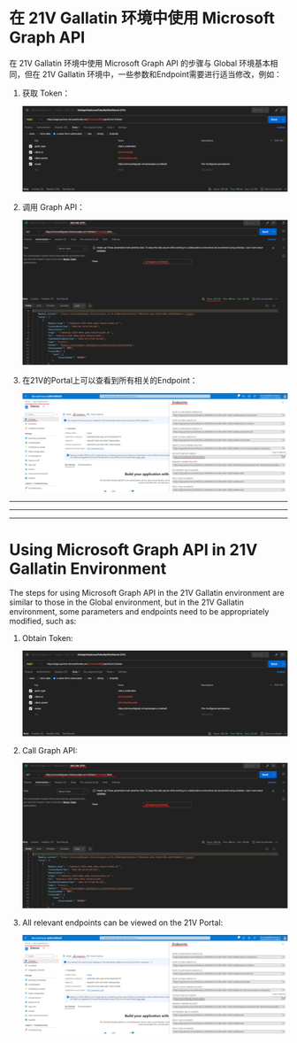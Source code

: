 # 在 21V Gallatin 环境中使用 Microsoft Graph API

在 21V Gallatin 环境中使用 Microsoft Graph API 的步骤与 Global 环境基本相同，但在 21V Gallatin 环境中，一些参数和Endpoint需要进行适当修改，例如：

1. 获取 Token：

   ![alt text](image.png)

2. 调用 Graph API：

   ![alt text](image-1.png)

3. 在21V的Portal上可以查看到所有相关的Endpoint：

   ![alt text](image-2.png)

----- 
----- 
----- 

# Using Microsoft Graph API in 21V Gallatin Environment

The steps for using Microsoft Graph API in the 21V Gallatin environment are similar to those in the Global environment, but in the 21V Gallatin environment, some parameters and endpoints need to be appropriately modified, such as:

1. Obtain Token:

   ![alt text](image.png)

2. Call Graph API:

   ![alt text](image-1.png)

3. All relevant endpoints can be viewed on the 21V Portal:

   ![alt text](image-2.png)